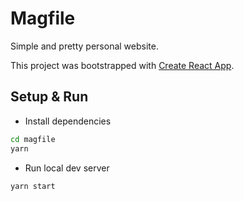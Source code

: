 # Magfile

Simple and pretty personal website.

This project was bootstrapped with [Create React App](https://github.com/facebook/create-react-app).

## Setup & Run

- Install dependencies

```bash
cd magfile
yarn
```

- Run local dev server

```bash
yarn start
```
